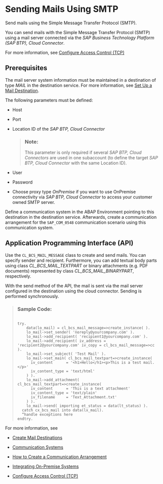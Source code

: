 <!-- loio8d1f989deca1455dabc3d81b433fbdaf -->

# Sending Mails Using SMTP

Send mails using the Simple Message Transfer Protocol \(SMTP\).

You can send mails with the Simple Message Transfer Protocol \(SMTP\) using a mail server connected via the *SAP Business Technology Platform \(SAP BTP\), Cloud Connector*.

For more information, see [Configure Access Control \(TCP\)](https://help.sap.com/viewer/cca91383641e40ffbe03bdc78f00f681/Cloud/en-US/befd4374d33a4833be117d7149b6a103.html)



<a name="loio8d1f989deca1455dabc3d81b433fbdaf__section_cty_fjg_slb"/>

## Prerequisites

The mail server system information must be maintained in a destination of type *MAIL* in the destination service. For more information, see [Set Up a Mail Destination](set-up-a-mail-destination-6a45f42.md).

The following parameters must be defined:

-   Host

-   Port

-   Location ID of the *SAP BTP, Cloud Connector*

    > ### Note:  
    > This parameter is only required if several *SAP BTP, Cloud Connectors* are used in one subaccount \(to define the target *SAP BTP, Cloud Connector* with the same Location ID\).

-   User

-   Password

-   Choose proxy type *OnPremise* if you want to use OnPremise connectivity via *SAP BTP, Cloud Connector* to access your customer owned SMTP server.


Define a communication system in the ABAP Environment pointing to this destination in the destination service. Afterwards, create a communication arrangement for the `SAP_COM_0548` communication scenario using this communication system.



<a name="loio8d1f989deca1455dabc3d81b433fbdaf__section_u1r_zjg_slb"/>

## Application Programming Interface \(API\)

Use the `CL_BCS_MAIL_MESSAGE` class to create and send mails. You can specify sender and recipient. Furthermore, you can add textual body parts using class *CL\_BCS\_MAIL\_TEXTPART* or binary attachments \(e.g. PDF documents\) represented by class *CL\_BCS\_MAIL\_BINARYPART*, respectively.

With the send method of the API, the mail is sent via the mail server configured in the destination using the cloud connector. Sending is performed synchronously.

> ### Sample Code:  
> ```
> 
> try.
>     data(lo_mail) = cl_bcs_mail_message=>create_instance( ).
>     lo_mail->set_sender( 'noreply@yourcompany.com' ).
>     lo_mail->add_recipient( 'recipient1@yourcompany.com' ).
>     lo_mail->add_recipient( iv_address = 'recipient2@yourcompany.com' iv_copy = cl_bcs_mail_message=>cc ).
>     lo_mail->set_subject( 'Test Mail' ).
>     lo_mail->set_main( cl_bcs_mail_textpart=>create_instance(
>       iv_content      = '<h1>Hello</h1><p>This is a test mail.</p>'
>       iv_content_type = 'text/html'
>     ) ).
>     lo_mail->add_attachment( cl_bcs_mail_textpart=>create_instance(
>       iv_content      = 'This is a text attachment'
>       iv_content_type = 'text/plain'
>       iv_filename     = 'Text_Attachment.txt'
>     ) ).
>     lo_mail->send( importing et_status = data(lt_status) ).
>   catch cx_bcs_mail into data(lx_mail). 
> 	“handle exceptions here
> endtry.
> 
> ```



For more information, see

-   [Create Mail Destinations](https://help.sap.com/viewer/cca91383641e40ffbe03bdc78f00f681/Cloud/en-US/6442cb4f8b0f41178abce14c35f5def4.html)

-   [Communication Systems](../50-administration-and-ops/communication-systems-15663c1.md)

-   [How to Create a Communication Arrangement](../50-administration-and-ops/how-to-create-a-communication-arrangement-a0771f6.md)

-   [Integrating On-Premise Systems](integrating-on-premise-systems-c95327f.md)

-   [Configure Access Control \(TCP\)](https://help.sap.com/viewer/cca91383641e40ffbe03bdc78f00f681/Cloud/en-US/befd4374d33a4833be117d7149b6a103.html)


